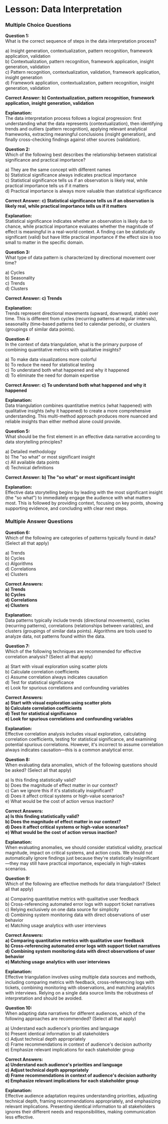 # Lesson: Data Interpretation

### Multiple Choice Questions

**Question 1:**  
What is the correct sequence of steps in the data interpretation process?

a) Insight generation, contextualization, pattern recognition, framework application, validation  
b) Contextualization, pattern recognition, framework application, insight generation, validation  
c) Pattern recognition, contextualization, validation, framework application, insight generation  
d) Framework application, contextualization, pattern recognition, insight generation, validation  

**Correct Answer:** **b) Contextualization, pattern recognition, framework application, insight generation, validation**  

**Explanation:**  
The data interpretation process follows a logical progression: first understanding what the data represents (contextualization), then identifying trends and outliers (pattern recognition), applying relevant analytical frameworks, extracting meaningful conclusions (insight generation), and finally cross-checking findings against other sources (validation).


**Question 2:**  
Which of the following best describes the relationship between statistical significance and practical importance?

a) They are the same concept with different names  
b) Statistical significance always indicates practical importance  
c) Statistical significance tells us if an observation is likely real, while practical importance tells us if it matters  
d) Practical importance is always more valuable than statistical significance  

**Correct Answer:** **c) Statistical significance tells us if an observation is likely real, while practical importance tells us if it matters**  

**Explanation:**  
Statistical significance indicates whether an observation is likely due to chance, while practical importance evaluates whether the magnitude of effect is meaningful in a real-world context. A finding can be statistically significant (valid) but have little practical importance if the effect size is too small to matter in the specific domain.


**Question 3:**  
What type of data pattern is characterized by directional movement over time?

a) Cycles  
b) Seasonality  
c) Trends  
d) Clusters  

**Correct Answer:** **c) Trends**  

**Explanation:**  
Trends represent directional movements (upward, downward, stable) over time. This is different from cycles (recurring patterns at regular intervals), seasonality (time-based patterns tied to calendar periods), or clusters (groupings of similar data points).


**Question 4:**  
In the context of data triangulation, what is the primary purpose of combining quantitative metrics with qualitative insights?

a) To make data visualizations more colorful  
b) To reduce the need for statistical testing  
c) To understand both what happened and why it happened  
d) To eliminate the need for domain expertise  

**Correct Answer:** **c) To understand both what happened and why it happened**  

**Explanation:**  
Data triangulation combines quantitative metrics (what happened) with qualitative insights (why it happened) to create a more comprehensive understanding. This multi-method approach produces more nuanced and reliable insights than either method alone could provide.


**Question 5:**  
What should be the first element in an effective data narrative according to data storytelling principles?

a) Detailed methodology  
b) The "so what" or most significant insight  
c) All available data points  
d) Technical definitions  

**Correct Answer:** **b) The "so what" or most significant insight**  

**Explanation:**  
Effective data storytelling begins by leading with the most significant insight (the "so what") to immediately engage the audience with what matters most. This is followed by providing context, focusing on key points, showing supporting evidence, and concluding with clear next steps.


### Multiple Answer Questions

**Question 6:**  
Which of the following are categories of patterns typically found in data? (Select all that apply)

a) Trends  
b) Cycles  
c) Algorithms  
d) Correlations  
e) Clusters  

**Correct Answers:**  
**a) Trends**  
**b) Cycles**  
**d) Correlations**  
**e) Clusters**  

**Explanation:**  
Data patterns typically include trends (directional movements), cycles (recurring patterns), correlations (relationships between variables), and clusters (groupings of similar data points). Algorithms are tools used to analyze data, not patterns found within the data.


**Question 7:**  
Which of the following techniques are recommended for effective correlation analysis? (Select all that apply)

a) Start with visual exploration using scatter plots  
b) Calculate correlation coefficients  
c) Assume correlation always indicates causation  
d) Test for statistical significance  
e) Look for spurious correlations and confounding variables  

**Correct Answers:**  
**a) Start with visual exploration using scatter plots**  
**b) Calculate correlation coefficients**  
**d) Test for statistical significance**  
**e) Look for spurious correlations and confounding variables**  

**Explanation:**  
Effective correlation analysis includes visual exploration, calculating correlation coefficients, testing for statistical significance, and examining potential spurious correlations. However, it's incorrect to assume correlation always indicates causation—this is a common analytical error.


**Question 8:**  
When evaluating data anomalies, which of the following questions should be asked? (Select all that apply)

a) Is this finding statistically valid?  
b) Does the magnitude of effect matter in our context?  
c) Can we ignore this if it's statistically insignificant?  
d) Does it affect critical systems or high-value scenarios?  
e) What would be the cost of action versus inaction?  

**Correct Answers:**  
**a) Is this finding statistically valid?**  
**b) Does the magnitude of effect matter in our context?**  
**d) Does it affect critical systems or high-value scenarios?**  
**e) What would be the cost of action versus inaction?**  

**Explanation:**  
When evaluating anomalies, we should consider statistical validity, practical magnitude, impact on critical systems, and action costs. We should not automatically ignore findings just because they're statistically insignificant—they may still have practical importance, especially in high-stakes scenarios.


**Question 9:**  
Which of the following are effective methods for data triangulation? (Select all that apply)

a) Comparing quantitative metrics with qualitative user feedback  
b) Cross-referencing automated error logs with support ticket narratives  
c) Relying exclusively on one data source for simplicity  
d) Combining system monitoring data with direct observations of user behavior  
e) Matching usage analytics with user interviews  

**Correct Answers:**  
**a) Comparing quantitative metrics with qualitative user feedback**  
**b) Cross-referencing automated error logs with support ticket narratives**  
**d) Combining system monitoring data with direct observations of user behavior**  
**e) Matching usage analytics with user interviews**  

**Explanation:**  
Effective triangulation involves using multiple data sources and methods, including comparing metrics with feedback, cross-referencing logs with tickets, combining monitoring with observations, and matching analytics with interviews. Relying on a single data source limits the robustness of interpretation and should be avoided.


**Question 10:**  
When adapting data narratives for different audiences, which of the following approaches are recommended? (Select all that apply)

a) Understand each audience's priorities and language  
b) Present identical information to all stakeholders  
c) Adjust technical depth appropriately  
d) Frame recommendations in context of audience's decision authority  
e) Emphasize relevant implications for each stakeholder group  

**Correct Answers:**  
**a) Understand each audience's priorities and language**  
**c) Adjust technical depth appropriately**  
**d) Frame recommendations in context of audience's decision authority**  
**e) Emphasize relevant implications for each stakeholder group**  

**Explanation:**  
Effective audience adaptation requires understanding priorities, adjusting technical depth, framing recommendations appropriately, and emphasizing relevant implications. Presenting identical information to all stakeholders ignores their different needs and responsibilities, making communication less effective.